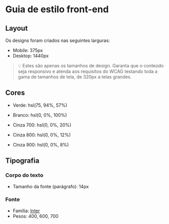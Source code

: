 # Guia de estilo front-end

## Layout

Os designs foram criados nas seguintes larguras:

- Mobile: 375px
- Desktop: 1440px

> 💡 Estes são apenas os tamanhos de design. Garanta que o conteúdo seja responsivo e atenda aos requisitos do WCAG testando toda a gama de tamanhos de tela, de 320px a telas grandes.

## Cores

- Verde: hsl(75, 94%, 57%)

- Branco: hsl(0, 0%, 100%)

- Cinza 700: hsl(0, 0%, 20%)
- Cinza 800: hsl(0, 0%, 12%)
- Cinza 900: hsl(0, 0%, 8%)

## Tipografia

### Corpo do texto

- Tamanho da fonte (parágrafo): 14px

### Fonte

- Família: [Inter](https://fonts.google.com/specimen/Inter)
- Pesos: 400, 600, 700

